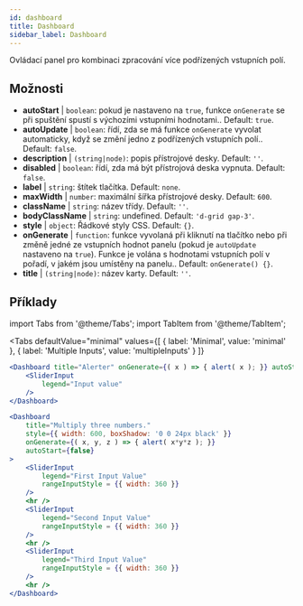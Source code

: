 ```yaml
--- 
id: dashboard 
title: Dashboard
sidebar_label: Dashboard 
---
```


Ovládací panel pro kombinaci zpracování více podřízených vstupních polí.

## Možnosti

* __autoStart__ | `boolean`: pokud je nastaveno na `true`, funkce `onGenerate` se při spuštění spustí s výchozími vstupními hodnotami.. Default: `true`.
* __autoUpdate__ | `boolean`: řídí, zda se má funkce `onGenerate` vyvolat automaticky, když se změní jedno z podřízených vstupních polí.. Default: `false`.
* __description__ | `(string|node)`: popis přístrojové desky. Default: `''`.
* __disabled__ | `boolean`: řídí, zda má být přístrojová deska vypnuta. Default: `false`.
* __label__ | `string`: štítek tlačítka. Default: `none`.
* __maxWidth__ | `number`: maximální šířka přístrojové desky. Default: `600`.
* __className__ | `string`: název třídy. Default: `''`.
* __bodyClassName__ | `string`: undefined. Default: `'d-grid gap-3'`.
* __style__ | `object`: Řádkové styly CSS. Default: `{}`.
* __onGenerate__ | `function`: funkce vyvolaná při kliknutí na tlačítko nebo při změně jedné ze vstupních hodnot panelu (pokud je `autoUpdate` nastaveno na `true`). Funkce je volána s hodnotami vstupních polí v pořadí, v jakém jsou umístěny na panelu.. Default: `onGenerate() {}`.
* __title__ | `(string|node)`: název karty. Default: `''`.


## Příklady

import Tabs from '@theme/Tabs';
import TabItem from '@theme/TabItem';

<Tabs
    defaultValue="minimal"
    values={[
        { label: 'Minimal', value: 'minimal' },
        { label: 'Multiple Inputs', value: 'multipleInputs' }
    ]}
>

<TabItem value="minimal"> 

```jsx live
<Dashboard title="Alerter" onGenerate={( x ) => { alert( x ); }} autoStart={false} >
    <SliderInput
        legend="Input value"
    />
</Dashboard>
```

</TabItem>

<TabItem value="multipleInputs" > 

```jsx live
<Dashboard 
    title="Multiply three numbers."
    style={{ width: 600, boxShadow: '0 0 24px black' }}
    onGenerate={( x, y, z ) => { alert( x*y*z ); }} 
    autoStart={false} 
>
    <SliderInput
        legend="First Input Value"
        rangeInputStyle = {{ width: 360 }}
    />
    <hr />
    <SliderInput
        legend="Second Input Value"
        rangeInputStyle = {{ width: 360 }}
    />
    <hr />
    <SliderInput
        legend="Third Input Value"
        rangeInputStyle = {{ width: 360 }}
    />
    <hr />
</Dashboard>
```

</TabItem>

</Tabs>
